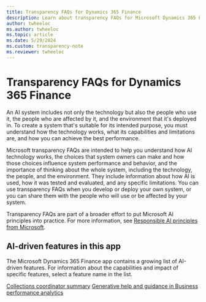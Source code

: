 ```yaml
---
title: Transparency FAQs for Dynamics 365 Finance
description: Learn about transparency FAQs for Microsoft Dynamics 365 Finance, with information on how AI is used, how it was tested and evaluated, and any limitations.
author: twheeloc
ms.author: twheeloc
ms.topic: article
ms.date: 5/29/2024
ms.custom: transparency-note
ms.reviewer: twheeloc
---
```


# Transparency FAQs for Dynamics 365 Finance

An AI system includes not only the technology but also the people who use it, the people who are affected by it, and the environment that it's deployed in. To create a system that's suitable for its intended purpose, you must understand how the technology works, what its capabilities and limitations are, and how you can achieve the best performance.

Microsoft transparency FAQs are intended to help you understand how AI technology works, the choices that system owners can make and how those choices influence system performance and behavior, and the importance of thinking about the whole system, including the technology, the people, and the environment. They include information about how AI is used, how it was tested and evaluated, and any specific limitations. You can use transparency FAQs when you develop or deploy your own system, or you can share them with the people who will use or be affected by your system.

Transparency FAQs are part of a broader effort to put Microsoft AI principles into practice. For more information, see [Responsible AI principles from Microsoft](https://www.microsoft.com/ai/responsible-ai).

## AI-driven features in this app

The Microsoft Dynamics 365 Finance app contains a growing list of AI-driven features. For information about the capabilities and impact of specific features, select a feature name in the list.

[Collections coordinator summary](accounts-receivable/CollectionsCoordinatorSummary.md)
[Generative help and guidance in Business performance analytics](business-performance-analytics/copilot-in-business-performance-analytics.md)

